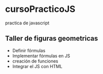 # cursoPracticoJS
practica de javascript
## Taller de figuras geometricas
- Definir fórmulas
- Implementar fórmulas en JS
- creación de funciones
- Integrar el JS con HTML